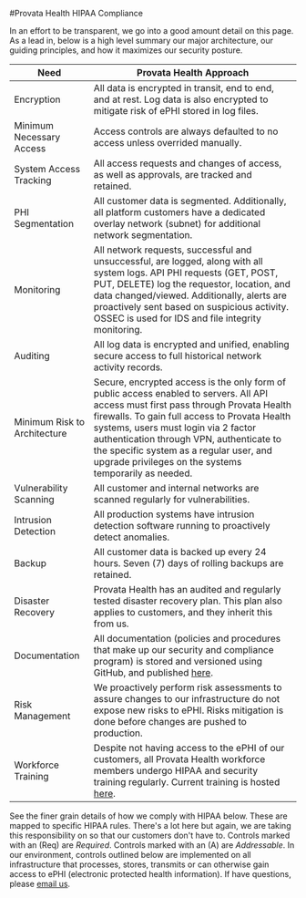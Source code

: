 #Provata Health HIPAA Compliance

In an effort to be transparent, we go into a good amount detail on this page. As a lead in, below is a high level summary our major architecture, our guiding principles, and how it maximizes our security posture.

Need | Provata Health Approach
--------- | -----------
Encryption  | All data is encrypted in transit, end to end, and at rest. Log data is also encrypted to mitigate risk of ePHI stored in log files.
Minimum Necessary Access | Access controls are always defaulted to no access unless overrided manually.
System Access Tracking | All access requests and changes of access, as well as approvals, are tracked and retained.
PHI Segmentation | All customer data is segmented. Additionally, all platform customers have a dedicated overlay network (subnet) for additional network segmentation.
Monitoring | All network requests, successful and unsuccessful, are logged, along with all system logs. API PHI requests (GET, POST, PUT, DELETE) log the requestor, location, and data changed/viewed. Additionally, alerts are proactively sent based on suspicious activity. OSSEC is used for IDS and file integrity monitoring.
Auditing | All log data is encrypted and unified, enabling secure access to full historical network activity records.
Minimum Risk to Architecture | Secure, encrypted access is the only form of public access enabled to servers. All API access must first pass through Provata Health firewalls. To gain full access to Provata Health systems, users must login via 2 factor authentication through VPN, authenticate to the specific system as a regular user, and upgrade privileges on the systems temporarily as needed.
Vulnerability Scanning | All customer and internal networks are scanned regularly for vulnerabilities.
Intrusion Detection | All production systems have intrusion detection software running to proactively detect anomalies.
Backup | All customer data is backed up every 24 hours. Seven (7) days of rolling backups are retained.
Disaster Recovery | Provata Health has an audited and regularly tested disaster recovery plan. This plan also applies to customers, and they inherit this from us.
Documentation | All documentation (policies and procedures that make up our security and compliance program) is stored and versioned using GitHub, and published [here](https://policy.provatahealth.io).
Risk Management | We proactively perform risk assessments to assure changes to our infrastructure do not expose new risks to ePHI. Risks mitigation is done before changes are pushed to production.
Workforce Training | Despite not having access to the ePHI of our customers, all Provata Health workforce members undergo HIPAA and security training regularly. Current training is hosted [here](https://training.provatahealth.io).

See the finer grain details of how we comply with HIPAA below. These are mapped to specific HIPAA rules. There's a lot here but again, we are taking this responsibility on so that our customers don't have to. Controls marked with an (Req) are *Required*. Controls marked with an (A) are *Addressable*. In our environment, controls outlined below are implemented on all infrastructure that processes, stores, transmits or can otherwise gain access to ePHI (electronic protected health information). If have questions, please [email us](mailto:hipaa@provatahealth.com).